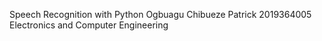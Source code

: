 Speech Recognition with Python 
Ogbuagu Chibueze Patrick
2019364005
Electronics and Computer Engineering
